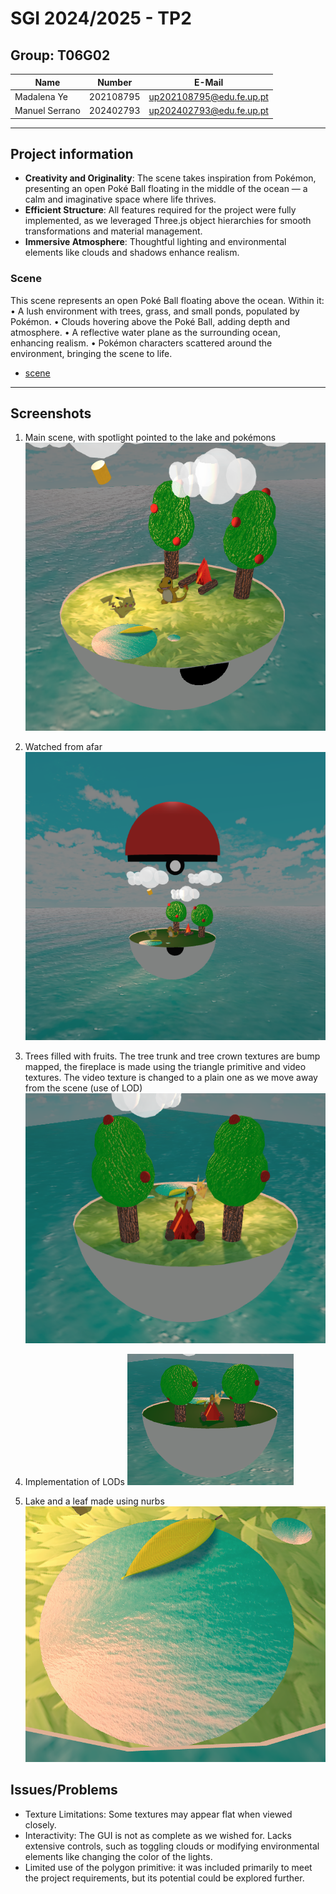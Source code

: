 # SGI 2024/2025 - TP2

## Group: T06G02

| Name             | Number    | E-Mail             |
| ---------------- | --------- | ------------------ |
| Madalena Ye         | 202108795 | up202108795@edu.fe.up.pt                |
| Manuel Serrano         | 202402793 | up202402793@edu.fe.up.pt                |

----
## Project information

- **Creativity and Originality**: The scene takes inspiration from Pokémon, presenting an open Poké Ball floating in the middle of the ocean — a calm and imaginative space where life thrives.
- **Efficient Structure**: All features required for the project were fully implemented, as we leveraged Three.js object hierarchies for smooth transformations and material management.
- **Immersive Atmosphere**: Thoughtful lighting and environmental elements like clouds and shadows enhance realism.

### Scene
This scene represents an open Poké Ball floating above the ocean. Within it:
	•	A lush environment with trees, grass, and small ponds, populated by Pokémon.
	•	Clouds hovering above the Poké Ball, adding depth and atmosphere.
	•	A reflective water plane as the surrounding ocean, enhancing realism.
	•	Pokémon characters scattered around the environment, bringing the scene to life.
  - [scene](/tp2/scenes/PokemonScene.json)
----
## Screenshots
1. Main scene, with spotlight pointed to the lake and pokémons
![Main scene](/tp2/screenshots/scene.png)

2. Watched from afar
![Wide scene](/tp2/screenshots/wideScene.png)
3. Trees filled with fruits. The tree trunk and tree crown textures are bump mapped, the fireplace is made using the triangle primitive and video textures. The video texture is changed to a plain one as we move away from the scene (use of LOD)
![Right](/tp2/screenshots/right.png)

4. Implementation of LODs
![Lod](/tp2/screenshots/lod.png)

5. Lake and a leaf made using nurbs
![Lake and Leaf](/tp2/screenshots/lake.png)
## Issues/Problems
-	Texture Limitations: Some textures may appear flat when viewed closely.
-	Interactivity: The GUI is not as complete as we wished for. Lacks extensive controls, such as toggling clouds or modifying environmental elements like changing the color of the lights.
- Limited use of the polygon primitive: it was included primarily to meet the project requirements, but its potential could be explored further.


